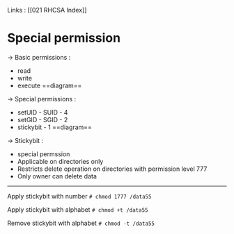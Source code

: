 Links : [[021 RHCSA Index]]

# Special permission

&rarr; Basic permissions :
  - read
  - write
  - execute
==diagram==

&rarr; Special permissions :
  - setUID - SUID - 4
  - setGID - SGID - 2
  - stickybit - 1
==diagram==

&rarr; Stickybit :
  - special permssion
  - Applicable on directories only
  - Restricts delete operation on directories with permission level 777
  - Only owner can delete data

<hr>

Apply stickybit with number
`# chmod 1777 /data55`

Apply stickybit with alphabet
`# chmod +t /data55`

Remove stickybit with alphabet
`# chmod -t /data55`